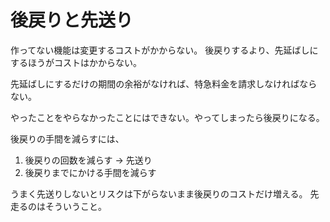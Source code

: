 # 後戻りと先送り

作ってない機能は変更するコストがかからない。
後戻りするより、先延ばしにするほうがコストはかからない。

先延ばしにするだけの期間の余裕がなければ、特急料金を請求しなければならない。

やったことをやらなかったことにはできない。やってしまったら後戻りになる。

後戻りの手間を減らすには、

1. 後戻りの回数を減らす → 先送り
2. 後戻りまでにかける手間を減らす

うまく先送りしないとリスクは下がらないまま後戻りのコストだけ増える。
先走るのはそういうこと。
